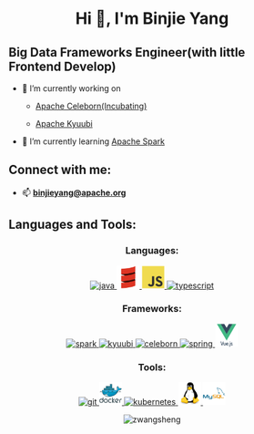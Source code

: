 <h1 align="center">Hi 👋, I'm Binjie Yang</h1>
<h2 align="left">Big Data Frameworks Engineer(with little Frontend Develop)</h2>

  - 🔭 I’m currently working on

    - [Apache Celeborn(Incubating)](https://github.com/apache/incubator-celeborn)

    - [Apache Kyuubi](https://github.com/apache/kyuubi)

  - 🌱 I’m currently learning [Apache Spark](https://github.com/apache/spark)
<h2 align="left">Connect with me:</h2>

  - 📫 **binjieyang@apache.org**

<h2 align="left">Languages and Tools:</h2>
<h3 align="center">Languages:</h3>
<p align="center">
  <a href="https://www.java.com/" target="_blank" rel="noreferrer">
    <img
      src="https://www.vectorlogo.zone/logos/java/java-vertical.svg"
      alt="java"
      width="40"
      height="40"
    />
  </a>
  <a href="https://www.scala-lang.org" target="_blank" rel="noreferrer">
    <img
      src="https://raw.githubusercontent.com/devicons/devicon/master/icons/scala/scala-original.svg"
      alt="scala"
      width="40"
      height="40"
    />
  </a>
  <a
    href="https://developer.mozilla.org/en-US/docs/Web/javascript"
    target="_blank"
    rel="noreferrer"
  >
    <img
      src="https://raw.githubusercontent.com/devicons/devicon/master/icons/javascript/javascript-original.svg"
      alt="javascript"
      width="40"
      height="40"
    />
  </a>
  <a href="https://www.typescriptlang.org/" target="_blank" rel="noreferrer">
    <img
      src="https://www.vectorlogo.zone/logos/typescriptlang/typescriptlang-icon.svg"
      alt="typescript"
      width="40"
      height="40"
    />
  </a>
</p>
<h3 align="center">Frameworks:</h3>
<p align="center">
  <a href="https://spark.apache.org/" target="_blank" rel="noreferrer">
    <img
      src="https://spark.apache.org/images/spark-logo-rev.svg"
      alt="spark"
      width="40"
      height="40"
    />
  </a>
  <a href="https://kyuubi.apache.org/" target="_blank" rel="noreferrer">
    <img
      src="https://kyuubi.apache.org/kyuubi_logo_hd.png"
      alt="kyuubi"
      width="40"
      height="40"
    />
  </a>
  <a href="https://celeborn.apache.org/" target="_blank" rel="noreferrer">
    <img
      src="https://celeborn.apache.org/assets/logo/celeborn-1.svg"
      alt="celeborn"
      width="40"
      height="40"
    />
  </a>
  <a href="https://spring.io/" target="_blank" rel="noreferrer">
    <img
      src="https://www.vectorlogo.zone/logos/springio/springio-icon.svg"
      alt="spring"
      width="40"
      height="40"
    />
  </a>
  <a href="https://vuejs.org/" target="_blank" rel="noreferrer">
    <img
      src="https://raw.githubusercontent.com/devicons/devicon/master/icons/vuejs/vuejs-original-wordmark.svg"
      alt="vuejs"
      width="40"
      height="40"
    />
  </a>
</p>
<h3 align="center">Tools:</h3>
<p align="center">
  <a href="https://git-scm.com/" target="_blank" rel="noreferrer">
    <img
      src="https://www.vectorlogo.zone/logos/git-scm/git-scm-icon.svg"
      alt="git"
      width="40"
      height="40"
    />
  </a>
  <a href="https://www.docker.com/" target="_blank" rel="noreferrer">
    <img
      src="https://raw.githubusercontent.com/devicons/devicon/master/icons/docker/docker-original-wordmark.svg"
      alt="docker"
      width="40"
      height="40"
    />
  </a>
  <a href="https://kubernetes.io" target="_blank" rel="noreferrer">
    <img
      src="https://www.vectorlogo.zone/logos/kubernetes/kubernetes-icon.svg"
      alt="kubernetes"
      width="40"
      height="40"
    />
  </a>
  <a href="https://www.linux.org/" target="_blank" rel="noreferrer">
    <img
      src="https://raw.githubusercontent.com/devicons/devicon/master/icons/linux/linux-original.svg"
      alt="linux"
      width="40"
      height="40"
    />
  </a>
  <a href="https://www.mysql.com/" target="_blank" rel="noreferrer">
    <img
      src="https://raw.githubusercontent.com/devicons/devicon/master/icons/mysql/mysql-original-wordmark.svg"
      alt="mysql"
      width="40"
      height="40"
    />
  </a>
</p>

<div align="center">
  <img
    src="https://github-readme-stats.vercel.app/api?username=zwangsheng&show_icons=true&locale=en"
    alt="zwangsheng"
  />
</div>
